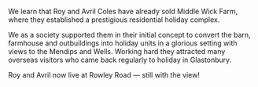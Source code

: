 We learn that Roy and Avril Coles have already sold Middle Wick Farm,
where they established a prestigious residential holiday complex.

We as a society supported them in their initial concept to convert the
barn, farmhouse and outbuildings into holiday units in a glorious
setting with views to the Mendips and Wells. Working hard they attracted
many overseas visitors who came back regularly to holiday in
Glastonbury.

Roy and Avril now live at Rowley Road — still with the view!
